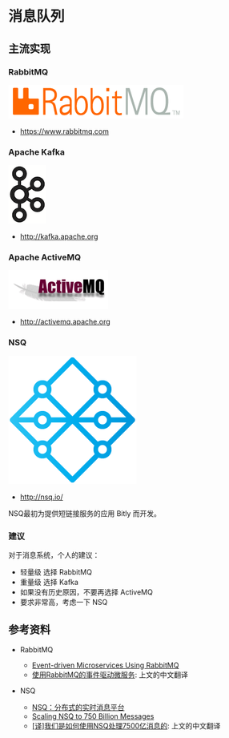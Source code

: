 # 消息队列

## 主流实现

### RabbitMQ

![](images/rabbitmq_logo.png)

- https://www.rabbitmq.com

### Apache Kafka

![](images/kafka_logo.png)

- http://kafka.apache.org

### Apache ActiveMQ

![](images/activemq_logo.png)

- http://activemq.apache.org

### NSQ

![](images/nsq_logo.png)

- http://nsq.io/

NSQ最初为提供短链接服务的应用 Bitly 而开发。

### 建议

对于消息系统，个人的建议：

- 轻量级 选择 RabbitMQ
- 重量级 选择 Kafka
- 如果没有历史原因，不要再选择 ActiveMQ
- 要求非常高，考虑一下 NSQ

## 参考资料

- RabbitMQ

    - [Event-driven Microservices Using RabbitMQ](http://blog.runnable.com/post/150022242931/event-driven-microservices-using-rabbitmq)
    - [使用RabbitMQ的事件驱动微服务](http://dockone.io/article/1708?utm_source=tuicool&utm_medium=referral): 上文的中文翻译


- NSQ

    - [NSQ：分布式的实时消息平台](http://www.infoq.com/cn/news/2015/02/nsq-distributed-message-platform/)
    - [Scaling NSQ to 750 Billion Messages](https://segment.com/blog/scaling-nsq/)
    - [[译]我们是如何使用NSQ处理7500亿消息的](http://www.tuicool.com/articles/EraiIvj): 上文的中文翻译

